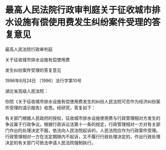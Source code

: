 # 最高人民法院行政审判庭关于征收城市排水设施有偿使用费发生纠纷案件受理的答复意见

<!-- INFO END -->

最高人民法院行政审判庭

关于征收城市排水设施有偿使用费

发生纠纷案件受理的答复意见

1996年8月24日 〔1996〕法行字第10号

湖北省高级人民法院：

你院《关于征收城市排水设施有偿使用费发生的纠纷人民法院可否作为经济纠纷案件受理的请示报告》收悉。经研究，答复如下：

有关部门根据人民政府的授权，征收城市排水设施使用费与行政管理相对方发生的争议属于行政争议。根据行政诉讼法第十一条的规定，行政管理相对一方对有关部门作出的处理决定不服，依法向人民法院起诉的，人民法院应作为行政案件受理。行政管理相对一方在法定期限内不起诉，又不履行行政处理决定的，作出行政处理决定的有关部门可依法申请人民法院强制执行。
